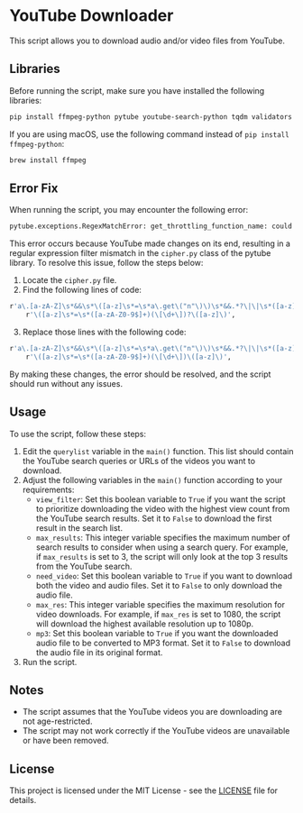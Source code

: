 # YouTube Downloader
This script allows you to download audio and/or video files from YouTube.

## Libraries
Before running the script, make sure you have installed the following libraries:
```bash
pip install ffmpeg-python pytube youtube-search-python tqdm validators
```
If you are using macOS, use the following command instead of `pip install ffmpeg-python`:
```bash
brew install ffmpeg
```
## Error Fix
When running the script, you may encounter the following error:
```bash
pytube.exceptions.RegexMatchError: get_throttling_function_name: could not find match for multiple
```
This error occurs because YouTube made changes on its end, resulting in a regular expression filter mismatch in the `cipher.py` class of the pytube library. To resolve this issue, follow the steps below:
1. Locate the `cipher.py` file.
2. Find the following lines of code:
```bash
r'a\.[a-zA-Z]\s*&&\s*\([a-z]\s*=\s*a\.get\("n"\)\)\s*&&.*?\|\|\s*([a-z]+)',
    r'\([a-z]\s*=\s*([a-zA-Z0-9$]+)(\[\d+\])?\([a-z]\)',
```
3. Replace those lines with the following code:
```bash
r'a\.[a-zA-Z]\s*&&\s*\([a-z]\s*=\s*a\.get\("n"\)\)\s*&&.*?\|\|\s*([a-z]+)',
    r'\([a-z]\s*=\s*([a-zA-Z0-9$]+)(\[\d+\])\([a-z]\)',
```
By making these changes, the error should be resolved, and the script should run without any issues.

## Usage
To use the script, follow these steps:
1. Edit the `querylist` variable in the `main()` function. This list should contain the YouTube search queries or URLs of the videos you want to download.
2. Adjust the following variables in the `main()` function according to your requirements:
   - `view_filter`: Set this boolean variable to `True` if you want the script to prioritize downloading the video with the highest view count from the YouTube search results. Set it to `False` to download the first result in the search list.
   - `max_results`: This integer variable specifies the maximum number of search results to consider when using a search query. For example, if `max_results` is set to 3, the script will only look at the top 3 results from the YouTube search.
   - `need_video`: Set this boolean variable to `True` if you want to download both the video and audio files. Set it to `False` to only download the audio file.
   - `max_res`: This integer variable specifies the maximum resolution for video downloads. For example, if `max_res` is set to 1080, the script will download the highest available resolution up to 1080p.
   - `mp3`: Set this boolean variable to `True` if you want the downloaded audio file to be converted to MP3 format. Set it to `False` to download the audio file in its original format.
3. Run the script.

## Notes
- The script assumes that the YouTube videos you are downloading are not age-restricted.
- The script may not work correctly if the YouTube videos are unavailable or have been removed.

## License
This project is licensed under the MIT License - see the [LICENSE](LICENSE) file for details.
